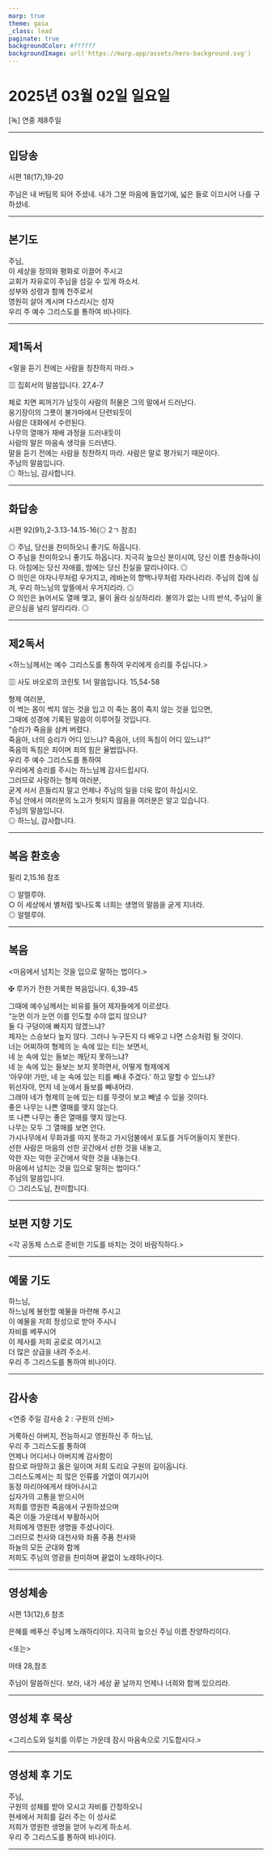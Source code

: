 ```yaml
---
marp: true
theme: gaia
_class: lead
paginate: true
backgroundColor: #ffffff
backgroundImage: url('https://marp.app/assets/hero-background.svg')
---
```


# 2025년 03월 02일 일요일

[녹] 연중 제8주일  




---

## 입당송

시편 18(17),19-20

주님은 내 버팀목 되어 주셨네. 내가 그분 마음에 들었기에, 넓은 들로 이끄시어 나를 구하셨네.  
  


---

## 본기도

주님,  
이 세상을 정의와 평화로 이끌어 주시고  
교회가 자유로이 주님을 섬길 수 있게 하소서.  
성부와 성령과 함께 천주로서  
영원히 살아 계시며 다스리시는 성자  
우리 주 예수 그리스도를 통하여 비나이다.  
  


---

## 제1독서

<말을 듣기 전에는 사람을 칭찬하지 마라.>

▥ 집회서의 말씀입니다. 27,4-7

체로 치면 찌꺼기가 남듯이 사람의 허물은 그의 말에서 드러난다.  
옹기장이의 그릇이 불가마에서 단련되듯이  
사람은 대화에서 수련된다.  
나무의 열매가 재배 과정을 드러내듯이  
사람의 말은 마음속 생각을 드러낸다.  
말을 듣기 전에는 사람을 칭찬하지 마라. 사람은 말로 평가되기 때문이다.  
주님의 말씀입니다.  
◎ 하느님, 감사합니다.  
  


---

## 화답송

시편 92(91),2-3.13-14.15-16(◎ 2ㄱ 참조)

◎ 주님, 당신을 찬미하오니 좋기도 하옵니다.  
○ 주님을 찬미하오니 좋기도 하옵니다. 지극히 높으신 분이시여, 당신 이름 찬송하나이다. 아침에는 당신 자애를, 밤에는 당신 진실을 알리나이다. ◎  
○ 의인은 야자나무처럼 우거지고, 레바논의 향백나무처럼 자라나리라. 주님의 집에 심겨, 우리 하느님의 앞뜰에서 우거지리라. ◎  
○ 의인은 늙어서도 열매 맺고, 물이 올라 싱싱하리라. 불의가 없는 나의 반석, 주님이 올곧으심을 널리 알리리라. ◎  
  


---

## 제2독서

<하느님께서는 예수 그리스도를 통하여 우리에게 승리를 주십니다.>

▥ 사도 바오로의 코린토 1서 말씀입니다. 15,54-58

형제 여러분,  
이 썩는 몸이 썩지 않는 것을 입고 이 죽는 몸이 죽지 않는 것을 입으면,  
그때에 성경에 기록된 말씀이 이루어질 것입니다.  
“승리가 죽음을 삼켜 버렸다.  
죽음아, 너의 승리가 어디 있느냐? 죽음아, 너의 독침이 어디 있느냐?”  
죽음의 독침은 죄이며 죄의 힘은 율법입니다.  
우리 주 예수 그리스도를 통하여  
우리에게 승리를 주시는 하느님께 감사드립시다.  
그러므로 사랑하는 형제 여러분,  
굳게 서서 흔들리지 말고 언제나 주님의 일을 더욱 많이 하십시오.  
주님 안에서 여러분의 노고가 헛되지 않음을 여러분은 알고 있습니다.  
주님의 말씀입니다.  
◎ 하느님, 감사합니다.  
  


---

## 복음 환호송

필리 2,15.16 참조

◎ 알렐루야.  
○ 이 세상에서 별처럼 빛나도록 너희는 생명의 말씀을 굳게 지녀라.  
◎ 알렐루야.  
  


---

## 복음

<마음에서 넘치는 것을 입으로 말하는 법이다.>

✠ 루카가 전한 거룩한 복음입니다. 6,39-45

그때에 예수님께서는 비유를 들어 제자들에게 이르셨다.  
“눈먼 이가 눈먼 이를 인도할 수야 없지 않으냐?  
둘 다 구덩이에 빠지지 않겠느냐?  
제자는 스승보다 높지 않다. 그러나 누구든지 다 배우고 나면 스승처럼 될 것이다.  
너는 어찌하여 형제의 눈 속에 있는 티는 보면서,  
네 눈 속에 있는 들보는 깨닫지 못하느냐?  
네 눈 속에 있는 들보는 보지 못하면서, 어떻게 형제에게  
‘아우야! 가만, 네 눈 속에 있는 티를 빼내 주겠다.’ 하고 말할 수 있느냐?  
위선자야, 먼저 네 눈에서 들보를 빼내어라.  
그래야 네가 형제의 눈에 있는 티를 뚜렷이 보고 빼낼 수 있을 것이다.  
좋은 나무는 나쁜 열매를 맺지 않는다.  
또 나쁜 나무는 좋은 열매를 맺지 않는다.  
나무는 모두 그 열매를 보면 안다.  
가시나무에서 무화과를 따지 못하고 가시덤불에서 포도를 거두어들이지 못한다.  
선한 사람은 마음의 선한 곳간에서 선한 것을 내놓고,  
악한 자는 악한 곳간에서 악한 것을 내놓는다.  
마음에서 넘치는 것을 입으로 말하는 법이다.”  
주님의 말씀입니다.  
◎ 그리스도님, 찬미합니다.  
  


---

## 보편 지향 기도

<각 공동체 스스로 준비한 기도를 바치는 것이 바람직하다.>

  


---

## 예물 기도

하느님,  
하느님께 봉헌할 예물을 마련해 주시고  
이 예물을 저희 정성으로 받아 주시니  
자비를 베푸시어  
이 제사를 저희 공로로 여기시고  
더 많은 상급을 내려 주소서.  
우리 주 그리스도를 통하여 비나이다.  
  


---

## 감사송

<연중 주일 감사송 2 : 구원의 신비>

거룩하신 아버지, 전능하시고 영원하신 주 하느님,  
우리 주 그리스도를 통하여  
언제나 어디서나 아버지께 감사함이  
참으로 마땅하고 옳은 일이며 저희 도리요 구원의 길이옵니다.  
그리스도께서는 죄 많은 인류를 가엾이 여기시어  
동정 마리아에게서 태어나시고  
십자가의 고통을 받으시어  
저희를 영원한 죽음에서 구원하셨으며  
죽은 이들 가운데서 부활하시어  
저희에게 영원한 생명을 주셨나이다.  
그러므로 천사와 대천사와 좌품 주품 천사와  
하늘의 모든 군대와 함께  
저희도 주님의 영광을 찬미하며 끝없이 노래하나이다.  
  


---

## 영성체송

시편 13(12),6 참조

은혜를 베푸신 주님께 노래하리이다. 지극히 높으신 주님 이름 찬양하리이다.  
  
<또는>  
  
마태 28,참조  
  
주님이 말씀하신다. 보라, 내가 세상 끝 날까지 언제나 너희와 함께 있으리라.  


---

## 영성체 후 묵상

<그리스도와 일치를 이루는 가운데 잠시 마음속으로 기도합시다.>  


---

## 영성체 후 기도

주님,  
구원의 성체를 받아 모시고 자비를 간청하오니  
현세에서 저희를 길러 주는 이 성사로  
저희가 영원한 생명을 얻어 누리게 하소서.  
우리 주 그리스도를 통하여 비나이다.  
  


---